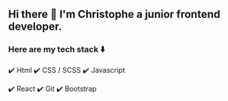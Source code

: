 ## Hi there 👋 I'm Christophe a junior frontend developer.

### Here are my tech stack :arrow_down:


:heavy_check_mark: Html :heavy_check_mark: CSS / SCSS :heavy_check_mark: Javascript 

:heavy_check_mark: React :heavy_check_mark: Git :heavy_check_mark: Bootstrap
